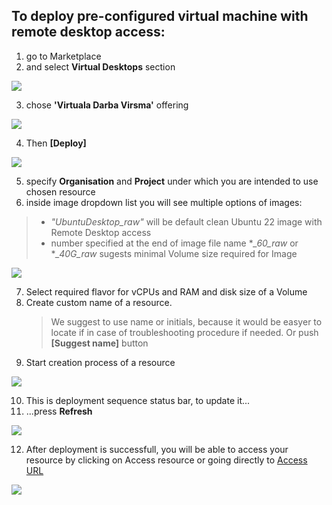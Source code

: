 ## To deploy pre-configured virtual machine with remote desktop access:

1. go to Marketplace
2. and select **Virtual Desktops** section

![](images/waldur-market-vd1-2.png)


3. chose **'Virtuala Darba Virsma'** offering

![](/images/waldur-market-vd3.png)


4. Then **[Deploy]**

![](images/waldur-market-vd4.png)


5. specify **Organisation** and **Project** under which you are intended to use chosen resource
6. inside image dropdown list you will see multiple options of images:

>
> + *"UbuntuDesktop_raw"* will be default clean Ubuntu 22 image with Remote Desktop access
> + number specified at the end of image file name **_60_raw* or **_40G_raw* sugests minimal Volume size required for Image 

![](images/waldur-market-vd5-6.png)

7. Select required flavor for vCPUs and RAM and disk size of a Volume
8. Create custom name of a resource. 
    > We suggest to use name or initials, because it would be easyer to locate if in case of troubleshooting procedure if needed. Or push **[Suggest name]** button
9. Start creation process of a resource

![](images/waldur-market-vd7-9.png)

10. This is deployment sequence status bar, to update it...  
11. ...press **Refresh**

![](images/waldur-market-vd10-11.png)


12. After deployment is successfull, you will be able to access your resource by clicking on Access resource or going directly to [Access URL](desktop.hpc-net.lv)

![](images/waldur-market-vd12.png)
